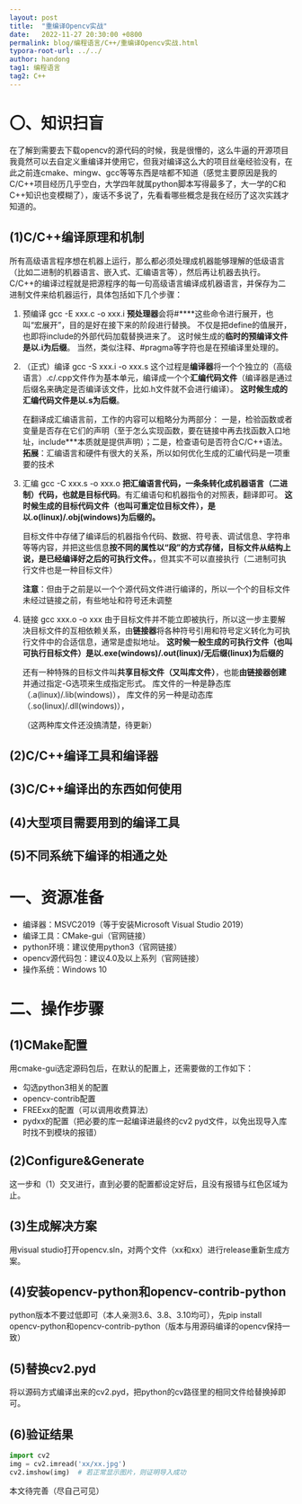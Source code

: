 ```yaml
---
layout: post
title:  "重编译Opencv实战"
date:   2022-11-27 20:30:00 +0800
permalink: blog/编程语言/C++/重编译Opencv实战.html
typora-root-url: ../../
author: handong
tag1: 编程语言
tag2: C++
---
```




# 〇、知识扫盲

在了解到需要去下载opencv的源代码的时候，我是很懵的，这么牛逼的开源项目我竟然可以去自定义重编译并使用它，但我对编译这么大的项目丝毫经验没有，在此之前连cmake、mingw、gcc等等东西是啥都不知道（感觉主要原因是我的C/C++项目经历几乎空白，大学四年就属python脚本写得最多了，大一学的C和C++知识也变模糊了），废话不多说了，先看看哪些概念是我在经历了这次实践才知道的。

## (1)C/C++编译原理和机制
所有高级语言程序想在机器上运行，那么都必须处理成机器能够理解的低级语言（比如二进制的机器语言、嵌入式、汇编语言等），然后再让机器去执行。
C/C++的编译过程就是把源程序的每一句高级语言编译成机器语言，并保存为二进制文件来给机器运行，具体包括如下几个步骤：
1. 预编译 gcc -E xxx.c -o xxx.i
**预处理器**会将#****这些命令进行展开，也叫“宏展开”，目的是好在接下来的阶段进行替换。
不仅是把define的值展开，也即将include的外部代码加载替换进来了。
这时候生成的**临时的预编译文件是以.i为后缀**。
当然，类似注释、#pragma等字符也是在预编译里处理的。
2. （正式）编译 gcc -S xxx.i -o xxx.s
	这个过程是**编译器**将一个个独立的（高级语言）.c/.cpp文件作为基本单元，编译成一个个**汇编代码文件**（编译器是通过后缀名来确定是否编译该文件，比如.h文件就不会进行编译）。
	**这时候生成的汇编代码文件是以.s为后缀**。

	在翻译成汇编语言前，工作的内容可以粗略分为两部分：
	一是，检验函数或者变量是否存在它们的声明（至于怎么实现函数，要在链接中再去找函数入口地址，include***本质就是提供声明）；二是，检查语句是否符合C/C++语法。
	**拓展**：汇编语言和硬件有很大的关系，所以如何优化生成的汇编代码是一项重要的技术
	
3. 汇编 gcc -C xxx.s -o xxx.o
	**把汇编语言代码，一条条转化成机器语言（二进制）代码，也就是目标代码**。有汇编语句和机器指令的对照表，翻译即可。
	**这时候生成的目标代码文件（也叫可重定位目标文件），是以.o(linux)/.obj(windows)为后缀的。**

	目标文件中存储了编译后的机器指令代码、数据、符号表、调试信息、字符串等等内容，并把这些信息**按不同的属性以“段”的方式存储，目标文件从结构上说，是已经编译好之后的可执行文件。**，但其实不可以直接执行（二进制可执行文件也是一种目标文件）

	**注意**：但由于之前是以一个个源代码文件进行编译的，所以一个个的目标文件未经过链接之前，有些地址和符号还未调整
	
4. 链接 gcc xxx.o -o xxx
	由于目标文件并不能立即被执行，所以这一步主要解决目标文件的互相依赖关系，由**链接器**将各种符号引用和符号定义转化为可执行文件中的合适信息，通常是虚拟地址。
	**这时候一般生成的可执行文件（也叫可执行目标文件）是以.exe(windows)/.out(linux)/无后缀(linux)为后缀的**

	还有一种特殊的目标文件叫**共享目标文件（又叫库文件）**，也能**由链接器创建**并通过指定-G选项来生成指定形式。
	库文件的一种是静态库（.a(linux)/.lib(windows)），
	库文件的另一种是动态库（.so(linux)/.dll(windows)），

	（这两种库文件还没搞清楚，待更新）
## (2)C/C++编译工具和编译器
## (3)C/C++编译出的东西如何使用
## (4)大型项目需要用到的编译工具
## (5)不同系统下编译的相通之处

# 一、资源准备
- 编译器：MSVC2019（等于安装Microsoft Visual Studio 2019）
- 编译工具：CMake-gui（官网链接）
- python环境：建议使用python3（官网链接）
- opencv源代码包：建议4.0及以上系列（官网链接）
- 操作系统：Windows 10
# 二、操作步骤
## (1)CMake配置
用cmake-gui选定源码包后，在默认的配置上，还需要做的工作如下：
+ 勾选python3相关的配置
+ opencv-contrib配置
+ FREExx的配置（可以调用收费算法）
+ pydxx的配置（把必要的库一起编译进最终的cv2 pyd文件，以免出现导入库时找不到模块的报错）

## (2)Configure&Generate
这一步和（1）交叉进行，直到必要的配置都设定好后，且没有报错与红色区域为止。
## (3)生成解决方案
用visual studio打开opencv.sln，对两个文件（xx和xx）进行release重新生成方案。
## (4)安装opencv-python和opencv-contrib-python
python版本不要过低即可（本人亲测3.6、3.8、3.10均可），先pip install opencv-python和opencv-contrib-python（版本与用源码编译的opencv保持一致）

## (5)替换cv2.pyd
将以源码方式编译出来的cv2.pyd，把python的cv路径里的相同文件给替换掉即可。
## (6)验证结果

```python
import cv2
img = cv2.imread('xx/xx.jpg')
cv2.imshow(img)  # 若正常显示图片，则证明导入成功
```

本文待完善（尽自己可见）

